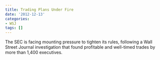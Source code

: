 ```yaml
---
title: Trading Plans Under Fire
date: '2012-12-13'
categories:
- WSJ
tags: []
---
```

The SEC is facing mounting pressure to tighten its rules, following a Wall Street Journal investigation that found profitable and well-timed trades by more than 1,400 executives.